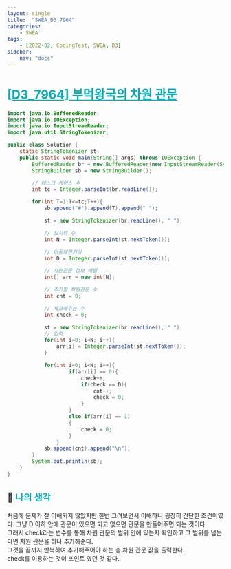 ```yaml
---
layout: single
title:  "SWEA_D3_7964"
categories: 
    - SWEA
tags: 
    - [2022-02, CodingTest, SWEA, D3]
sidebar:
    nav: "docs"
---
```


# <b><a style="color:#00adb5" href="https://swexpertacademy.com/main/code/problem/problemDetail.do?contestProbId=AWuSgKpqmooDFASy" target=_blank>[D3_7964] 부먹왕국의 차원 관문</a></b>

```java
import java.io.BufferedReader;
import java.io.IOException;
import java.io.InputStreamReader;
import java.util.StringTokenizer;

public class Solution {
    static StringTokenizer st;
    public static void main(String[] args) throws IOException {
        BufferedReader br = new BufferedReader(new InputStreamReader(System.in));
        StringBuilder sb = new StringBuilder();

        // 테스크 케이스 수
        int tc = Integer.parseInt(br.readLine());

        for(int T=1;T<=tc;T++){
            sb.append("#").append(T).append(" ");

            st = new StringTokenizer(br.readLine(), " ");

            // 도시의 수
            int N = Integer.parseInt(st.nextToken());

            // 이동제한거리
            int D = Integer.parseInt(st.nextToken());

            // 차원관문 정보 배열
            int[] arr = new int[N];

            // 추가할 차원관문 수
            int cnt = 0;

            // 체크해주는 수
            int check = 0;

            st = new StringTokenizer(br.readLine(), " ");
            // 입력
            for(int i=0; i<N; i++){
                arr[i] = Integer.parseInt(st.nextToken());
            }

            for(int i=0; i<N; i++){
                    if(arr[i] == 0){
                        check++;
                        if(check == D){
                            cnt++;
                            check = 0;
                        }
                    }
                    else if(arr[i] == 1)
                    {
                        check = 0;
                    }
                }
            sb.append(cnt).append("\n");
        }
        System.out.println(sb);
    }
}
```


## 🤔 <b><a style="color:#00adb5">나의 생각</a></b>
처음에 문제가 잘 이해되지 않았지만 한번 그려보면서 이해하니 굉장히 간단한 조건이였다. 그냥 D 이하 안에 관문이 있으면 되고 없으면 관문을 만들어주면 되는 것이다.<br>
그래서 check라는 변수를 통해 차원 관문의 범위 안에 있는지 확인하고 그 범위를 넘는다면 차원 관문을 하나 추가해준다.<br>
그것을 끝까지 반복하여 추가해주어야 하는 총 차원 관문 값을 출력한다.<br>
check를 이용하는 것이 포인트 였던 것 같다.